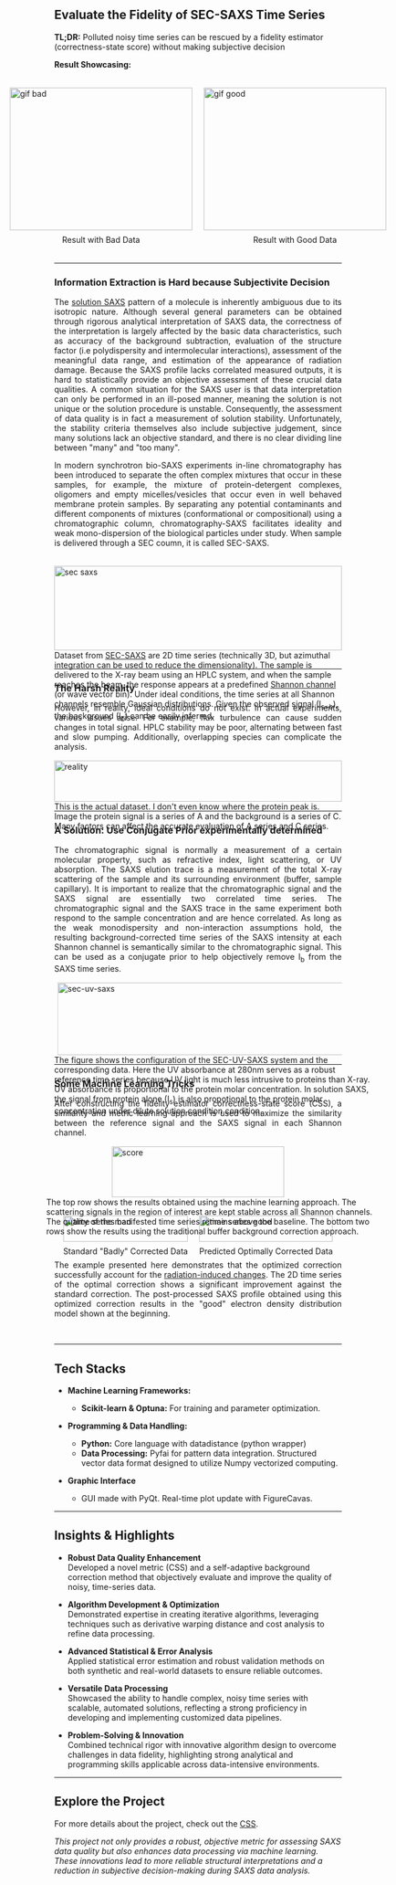 ## Evaluate the Fidelity of SEC-SAXS Time Series

**TL;DR:** Polluted noisy time series can be rescued by a fidelity estimator (correctness-state score) without making subjective decision

**Result Showcasing:**

<div style="display: flex; justify-content: center; gap: 20px; margin: 2rem 0;">
  <figure style="margin: 0;">
    <img src="../images/denss_bad.webp" alt="gif bad" style="width: 320px; height: 250px; object-fit: cover; object-position: center  50% 50%;">
    <figcaption style="text-align: center; margin-top: 0.5rem;">Result with Bad Data</figcaption>
  </figure>
  <figure style="margin: 0;">
    <img src="../images/denss_good.gif" alt="gif good" style="width: 320px; height: 250px; object-fit: cover; object-position: 50% 30%;">
    <figcaption style="text-align: center; margin-top: 0.5rem;">Result with Good Data</figcaption>
  </figure>
</div>

---

### Information Extraction is Hard because Subjectivite Decision

<div style="text-align: justify;">
  The <a class="inline-link" href="https://en.wikipedia.org/wiki/Biological_small-angle_scattering">solution SAXS</a> pattern of a molecule is inherently ambiguous due
  to its isotropic nature. Although several general parameters can be obtained through rigorous analytical
  interpretation of SAXS data, the correctness of the interpretation is largely affected by the basic data characteristics, such as accuracy of the background subtraction,
  evaluation of the structure factor (i.e polydispersity and intermolecular interactions),
  assessment of the meaningful data range, and estimation of the appearance of radiation
  damage. Because the SAXS profile lacks correlated measured outputs, it is
  hard to statistically provide an objective assessment of these crucial data qualities. A common
  situation for the SAXS user is that data interpretation can only be performed in an ill-posed
  manner, meaning the solution is not unique or the solution procedure is unstable. Consequently, the
  assessment of data quality is in fact a measurement of solution stability. Unfortunately, the stability criteria themselves also include subjective judgement, since many solutions lack an objective standard, and there is no clear dividing line between "many" and "too many".

In modern synchrotron bio-SAXS experiments in-line chromatography has been introduced
to separate the often complex mixtures that occur in these samples, for example, the mixture
of protein-detergent complexes, oligomers and empty micelles/vesicles that occur even in
well behaved membrane protein samples. By separating any potential contaminants and
different components of mixtures (conformational or compositional) using a chromatographic
column, chromatography-SAXS facilitates ideality and weak mono-dispersion of the
biological particles under study. When sample is delivered through a SEC coumn, it is called SEC-SAXS.

</div>

<div style="display: flex; justify-content: center; gap: 20px; margin: 2rem 0;">
  <figure style="margin: 0;">
    <img src="../images/sec_saxs.png" alt="sec saxs" style="width: 100%; object-fit: cover; object-position: center  50% 50%;">
    <figcaption>
      Dataset from <a class="inline-link" href="https://pmc.ncbi.nlm.nih.gov/articles/PMC6276278/">SEC-SAXS</a> are 2D time series (technically 3D, but azimuthal integration can be used to reduce the dimensionality). The sample is delivered to the X-ray beam using an HPLC system, and when the sample reaches the beam, the response appears at a predefined <a class="inline-link" href="https://pmc.ncbi.nlm.nih.gov/articles/PMC4420545/">Shannon channel</a> (or wave vector bin). Under ideal conditions, the time series at all Shannon channels resemble Gaussian distributions. Given the observed signal (I<sub>s+b</sub>), the background (I<sub>b</sub>) can be easily inferred.
    </figcaption>
  </figure>
</div>

---

### The Harsh Reality

<div style="text-align: justify;">
However, in reality, ideal conditions do not exist. In actual experiments, various issues arise. For example, flux turbulence can cause sudden changes in total signal. HPLC stability may be poor, alternating between fast and slow pumping. Additionally, overlapping species can complicate the analysis.
</div>
<div style="display: flex; justify-content: center; gap: 20px; margin: 1rem 0;">
  <figure style="margin: 0;">
    <img src="../images/sec_saxs_reality.webp" alt="reality" style="width: 100%; object-fit: cover; object-position: center  50% 50%;">
    <figcaption>
      This is the actual dataset. I don't even know where the protein peak is. Image the protein signal is a series of A and the background is a series of C. Many factors can affect the accurate evaluation of A series and C series.
    </figcaption>
  </figure>
</div>

---

### A Solution: Use Conjugate Prior experimentally determined

<div style="text-align: justify;">
 The chromatographic signal is normally a measurement of a certain molecular property, such as refractive index, light scattering, or UV absorption. The SAXS elution trace is a measurement of the total X-ray scattering of the sample and its surrounding environment (buffer, sample capillary). It is important to realize that the chromatographic signal and the SAXS signal are essentially two correlated time series. The chromatographic signal and the SAXS trace in the same experiment both respond to the sample concentration and are hence correlated. As long as the weak monodispersity and non-interaction assumptions hold, the resulting background-corrected time series of the SAXS intensity at each Shannon channel is semantically similar to the chromatographic signal. This can be used as a conjugate prior to help objectively remove I<sub>b</sub> from the SAXS time series. 
</div>

<div style="display: flex; justify-content: center; gap: 20px; margin: 1rem 0; width: 110%;">
  <figure style="margin: 0;">
      <img src="../images/sec_uv_saxs.png" alt="sec-uv-saxs" style="width: 100%; height: auto; object-fit: cover; clip-path: inset(0% 10% 0% 0%); transform: translateX(1%); /* Shift left to center the visible portion */">
    <figcaption>
      The figure shows the configuration of the SEC-UV-SAXS system and the corresponding data. Here the UV absorbance at 280nm serves as a robust reference time series because UV light is much less intrusive to proteins than X-ray. UV absorbance is proportional to the protein molar concentration. In solution SAXS, the signal from protein alone (I<sub>s</sub>) is also propotional to the protein molar concentration under dilute solution condition condition.
    </figcaption>
  </figure>
</div>

---

### Some Machine Learning Tricks

<div style="text-align: justify;">
After constructing the fidelity estimator correctness-state score (CSS), a similarity and metric learning approach is used to maximize the similarity between the reference signal and the SAXS signal in each Shannon channel.
</div>

<div style="display: flex; justify-content: center; gap: 20px; margin: 1rem 0;">
  <figure style="margin: 0; width: 60%;">
      <img src="../images/score_shannon.webp?raw=true" alt="score" style="width: 100%; height: auto; object-fit: cover;">
    <figcaption style="width: 190%; transform: translateX(-20%);">
      The top row shows the results obtained using the machine learning approach. The scattering signals in the region of interest are kept stable across all Shannon channels. The quality of the manifested time series remains above the baseline. The bottom two rows show the results using the traditional buffer background correction approach.     
    </figcaption>
  </figure>
</div>

<div style="display: flex; justify-content: center; gap: 20px; margin: 2rem 0;">
  <figure style="margin: 0;">
    <img src="../images/tim_original.png" alt="time series bad" style="width: 100%; height: auto; object-fit: cover;">
    <figcaption style="text-align: center; margin-top: 0.5rem;">Standard "Badly" Corrected Data</figcaption>
  </figure>
  <figure style="margin: 0;">
    <img src="../images/tim_corrected.png" alt="time series good" style="width: 100%; height: auto; object-fit: cover;">
    <figcaption style="text-align: center; margin-top: 0.5rem;">Predicted Optimally Corrected Data</figcaption>
  </figure>
</div>

<div style="text-align: justify;">
The example presented here demonstrates that the optimized correction successfully account for the
<a class="inline-link" href="https://journals.iucr.org/d/issues/2010/04/00/ba5150/index.html">
radiation-induced changes</a>. The 2D time series of the optimal correction shows a significant improvement
against the standard correction. The post-processed SAXS profile obtained using
this optimized correction results in the "good" electron density distribution model shown at the beginning.
</div>

&nbsp;

---

## Tech Stacks

- **Machine Learning Frameworks:**
  - **Scikit-learn & Optuna:** For training and parameter optimization.
- **Programming & Data Handling:**

  - **Python:** Core language with datadistance (python wrapper)
  - **Data Processing:** Pyfai for pattern data integration. Structured vector data format designed to utilize Numpy vectorized computing.

- **Graphic Interface**
  - GUI made with PyQt. Real-time plot update with FigureCavas.

---

## Insights & Highlights

- **Robust Data Quality Enhancement**  
  Developed a novel metric (CSS) and a self-adaptive background correction method that objectively evaluate and improve the quality of noisy, time-series data.

- **Algorithm Development & Optimization**  
  Demonstrated expertise in creating iterative algorithms, leveraging techniques such as derivative warping distance and cost analysis to refine data processing.

- **Advanced Statistical & Error Analysis**  
  Applied statistical error estimation and robust validation methods on both synthetic and real-world datasets to ensure reliable outcomes.

- **Versatile Data Processing**  
  Showcased the ability to handle complex, noisy time series with scalable, automated solutions, reflecting a strong proficiency in developing and implementing customized data pipelines.

- **Problem-Solving & Innovation**  
  Combined technical rigor with innovative algorithm design to overcome challenges in data fidelity, highlighting strong analytical and programming skills applicable across data-intensive environments.

---

## Explore the Project

For more details about the project, check out the <a class="inline-link" href="https://github.com/PearsonCUI/CSSGUI">CSS</a>.

_This project not only provides a robust, objective metric for assessing SAXS data quality but also enhances data processing via machine learning. These innovations lead to more reliable structural interpretations and a reduction in subjective decision-making during SAXS data analysis._
